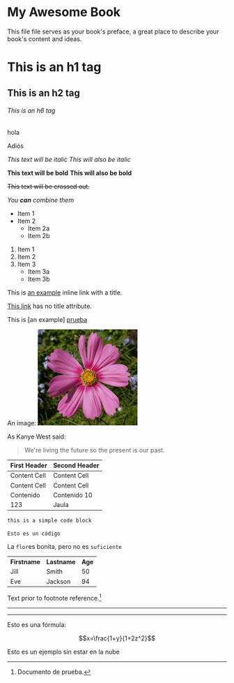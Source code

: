 # My Awesome Book

[prueba]: http://campusvirtual.ull.es/ "Prueba de identificador"





This file file serves as your book's preface, a great place to describe your book's content and ideas.
# This is an h1 tag
## This is an h2 tag
###### This is an h6 tag

hola

Adiós 

*This text will be italic*
_This will also be italic_

**This text will be bold**
__This will also be bold__

~~This text will be crossed out.~~

_You **can** combine them_
* Item 1
* Item 2
  * Item 2a
  * Item 2b
  
  
1. Item 1
2. Item 2
3. Item 3
   * Item 3a
   * Item 3b

This is [an example](http://example.com/ "Title") inline link with a title.

[This link](http://example.net/) has no title attribute.

This is [an example] [prueba]


An image: ![Una imagen de GitBook](/assets/Flor.jpg)

As Kanye West said:

> We're living the future so
> the present is our past.

| First Header  | Second Header |
| ------------- | ------------- |
| Content Cell  | Content Cell  |
| Content Cell  | Content Cell  |
| Contenido    |  Contenido 10  |
|123             |Jaula   | 

    this is a simple code block
    
```
Esto es un código
```

La `flor`es bonita, pero no es `suficiente`

<table style="width:100%">
  <tr>
    <th>Firstname</th>
    <th>Lastname</th> 
    <th>Age</th>
  </tr>
  <tr>
    <td>Jill</td>
    <td>Smith</td> 
    <td>50</td>
  </tr>
  <tr>
    <td>Eve</td>
    <td>Jackson</td> 
    <td>94</td>
  </tr>
</table>

Text prior to footnote reference.[^2]

[^2]: Documento de prueba.

---
***

Esto es una fórmula: 

$$x=\frac{1+y}{1+2z^2}$$



Esto es un ejemplo sin estar en la nube

